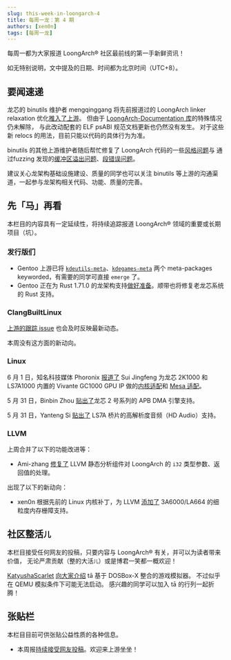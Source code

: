 ```yaml
---
slug: this-week-in-loongarch-4
title: 每周一龙：第 4 期
authors: [xen0n]
tags: [每周一龙]
---
```


每周一都为大家报道 LoongArch&reg; 社区最前线的第一手新鲜资讯！

<!-- truncate -->

如无特别说明，文中提及的日期、时间都为北京时间（UTC+8）。

## 要闻速递

龙芯的 binutils 维护者 mengqinggang 将先前报道过的 LoongArch linker relaxation
优化[推入了上游](https://sourceware.org/git/?p=binutils-gdb.git;a=commitdiff;h=57a930e3bfe4b2c7fd6463ed39311e1938513138)。
但由于 [LoongArch-Documentation 库](https://github.com/loongson/LoongArch-Documentation)的特殊情况仍未解除，
与此改动配套的 ELF psABI 规范文档更新也仍然没有发生。
对于这些新 relocs 的用法，目前只能以代码的具体行为为准。

binutils 的其他上游维护者随后帮忙修复了 LoongArch 代码的一些[风格问题](https://sourceware.org/git/?p=binutils-gdb.git;a=commitdiff;h=a15891aaea006d06066573449efbda353dd2863e)与
通过fuzzing 发现的[缓冲区溢出问题](https://sourceware.org/git/?p=binutils-gdb.git;a=commitdiff;h=74a965d8e09217f3d8f8295c9126b77cdd62b798)、[段错误问题](https://sourceware.org/git/?p=binutils-gdb.git;a=commitdiff;h=89c70cd358b8fa46b84cd100efc95495ff0160ae)。

建议关心龙架构基础设施建设、质量的同学也可以关注 binutils 等上游的沟通渠道，一起参与龙架构相关代码、功能、质量的完善。

## 先「马」再看

本栏目的内容具有一定延续性，将持续追踪报道 LoongArch&reg; 领域的重要或长期项目（坑）。

### 发行版们

* Gentoo 上游已将 [`kdeutils-meta`][kdeutils]、[`kdegames-meta`][kdegames] 两个 meta-packages keyworded，有需要的同学可直接 `emerge` 了。
* Gentoo 正在为 Rust 1.71.0 的龙架构支持[做好准备](https://github.com/gentoo/gentoo/pull/31241)。顺带也将修复老龙芯系统的 Rust 支持。

[kdeutils]: https://packages.gentoo.org/packages/kde-apps/kdeutils-meta
[kdegames]: https://packages.gentoo.org/packages/kde-apps/kdegames-meta

### ClangBuiltLinux

[上游的跟踪 issue](https://github.com/ClangBuiltLinux/linux/issues/1787)
也会及时反映最新动态。

本周没有这方面的新动向。

### Linux

6 月 1 日，知名科技媒体 Phoronix [报道了](https://www.phoronix.com/news/Loongson-Etnaviv-PCI-Driver)
Sui Jingfeng 为龙芯 2K1000 和 LS7A1000 内置的 Vivante GC1000 GPU IP
做的[内核适配](https://lore.kernel.org/lkml/20230530160126.2344425-1-suijingfeng@loongson.cn/)和
[Mesa 适配](https://gitlab.freedesktop.org/mesa/mesa/-/merge_requests/14606)。

5 月 31 日，Binbin Zhou [贴出了](https://lore.kernel.org/loongarch/cover.1685448898.git.zhoubinbin@loongson.cn/)龙芯 2 号系列的 APB DMA 引擎支持。

5 月 31 日，Yanteng Si [贴出了](https://lore.kernel.org/loongarch/cover.1685501806.git.siyanteng@loongson.cn/) LS7A 桥片的高解析度音频（HD Audio）支持。

### LLVM

上周合并了以下的功能改进等：

* Ami-zhang [修复了][D151794] LLVM 静态分析组件对 LoongArch 的 `i32` 类型参数、返回值的处理。

出现了以下的新动向：

* xen0n 根据先前的 Linux 内核补丁，为 LLVM [添加了][D151655] 3A6000/LA664 的细粒度内存栅障支持。

[D151655]: https://reviews.llvm.org/D151655
[D151794]: https://reviews.llvm.org/D151794

## 社区整活<small>儿</small>

本栏目接受任何网友的投稿，只要内容与 LoongArch&reg; 有关，并可以为读者带来价值，
无论严肃贡献（整的大活<small>儿</small>）或是博君一笑都一概欢迎！

[KatyushaScarlet](https://github.com/KatyushaScarlet)
[向大家介绍](https://katyusha.net/536.html) tā 基于 DOSBox-X 整合的游戏模拟器。
不过似乎在 QEMU 模拟条件下可能无法启动。
感兴趣的同学可以加入 tā 的行列一起折腾！

## 张贴栏

本栏目目前可供张贴公益性质的各种信息。

* 本周报[持续接受网友投稿][call-for-submissions]。欢迎来上游坐坐！

[lauosc-debian]: https://bbs.loongarch.org/d/167-lauosc-debian-12-ports
[call-for-submissions]: https://github.com/loongson-community/areweloongyet/issues/16
